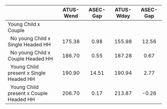 
|                      |    ATUS-Wend |     ASEC-Gap |    ATUS-Wday |     ASEC-Gap |
| -------------------- | :----------: | :----------: | :----------: | :----------: |
| Young Child x Couple |              |              |              |              |
| &nbsp;&nbsp;No young Child x Single Headed HH |       175.38 |         0.98 |       155.98 |        12.56 |
| &nbsp;&nbsp;No young Child x Couple Headed HH |       186.70 |         0.55 |       187.28 |         0.67 |
| &nbsp;&nbsp;Young Child present x Single Headed HH |       190.90 |        14.51 |       190.94 |         2.77 |
| &nbsp;&nbsp;Young Child present x Couple Headed HH |       206.70 |         0.17 |       213.87 |        -0.26 |

